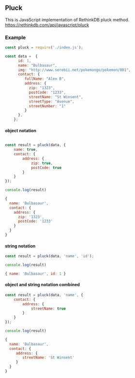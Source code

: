 ## Pluck
This is JavaScript implementation of RethinkDB pluck method.
https://rethinkdb.com/api/javascript/pluck

### Example

```js
const pluck = require('./index.js');

const data =  {
      id: 1,
      name: "Bulbasaur",
      img: "http://www.serebii.net/pokemongo/pokemon/001",
      contact: {
         fullName: "Alex B",
         address: {
           zip: "1323",
           postCode: "1233",
           streetName: "St Winsent",
           streetType: "Avenue",
           streetNumber: "1"
         } 
      },
    };
```

#### object notation
```js

const result = pluck(data, {
    name: true, 
    contact: { 
        address: { 
            zip: true, 
            postCode: true 
        }
    } 
});

console.log(result)

{
  name: 'Bulbasaur',
  contact: { 
    address: { 
      zip: '1323', 
      postCode: '1233' 
    } 
  }
}

```
#### string notation
```js
const result = pluck(data, 'name', 'id');

console.log(result)

{ name: 'Bulbasaur', id: 1 }
```

#### object and string notation combined
```js
const result = pluck(data, 'name', {
    contact: {
        address: {
            streetName: true 
        } 
    }
}); 

console.log(result)

{
  name: 'Bulbasaur',
  contact: {
     address: {
        streetName: 'St Winsent' 
     } 
  }
}
```